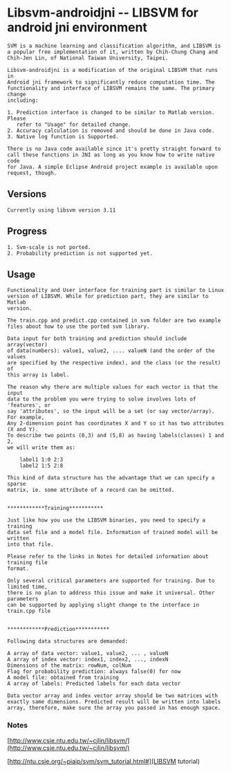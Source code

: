 # Libsvm-androidjni -- LIBSVM for android jni environment

    SVM is a machine learning and classification algorithm, and LIBSVM is
    a popular free implementation of it, written by Chih-Chung Chang and
    Chih-Jen Lin, of National Taiwan University, Taipei.

    Libsvm-androidjni is a modification of the original LIBSVM that runs in
    Android jni framework to significantly reduce computation time. The
    functionality and interface of LIBSVM remains the same. The primary change
    including:
    
    1. Prediction interface is changed to be similar to Matlab version. Please
       refer to "Usage" for detailed change.
    2. Accuracy calculation is removed and should be done in Java code.
    3. Native log function is Supported.

    There is no Java code available since it's pretty straight forward to
    call these functions in JNI as long as you know how to write native code
    for Java. A simple Eclipse Android project example is available upon
    request, though.

## Versions

    Currently using libsvm version 3.11

## Progress

    1. Svm-scale is not ported.
    2. Probability prediction is not supported yet.

## Usage

    Functionality and User interface for training part is similar to Linux
    version of LIBSVM. While for prediction part, they are similar to Matlab
    version.

    The train.cpp and predict.cpp contained in svm folder are two example
    files about how to use the ported svm library.

    Data input for both training and prediction should include array(vector)
    of data(numbers): value1, value2, .... valueN (and the order of the values
    are specified by the respective index), and the class (or the result) of
    this array is label.

    The reason why there are multiple values for each vector is that the input
    data to the problem you were trying to solve involves lots of 'features', or
    say 'attributes', so the input will be a set (or say vector/array). For example,
    Any 2-dimension point has coordinates X and Y so it has two attributes (X and Y).
    To describe two points (0,3) and (5,8) as having labels(classes) 1 and 2,
    we will write them as:

        label1 1:0 2:3
        label2 1:5 2:8

    This kind of data structure has the advantage that we can specify a sparse
    matrix, ie. some attribute of a record can be omitted.


    ************Training***********

    Just like how you use the LIBSVM binaries, you need to specify a training
    data set file and a model file. Information of trained model will be written
    into that file.

    Please refer to the links in Notes for detailed information about training file
    format.

    Only several critical parameters are supported for training. Due to limited time,
    there is no plan to address this issue and make it universal. Other parameters
    can be supported by applying slight change to the interface in train.cpp file


    ************Prediction***********

    Following data structures are demanded:

    A array of data vector: value1, value2, ... , valueN
    A array of index vector: index1, index2, ..., indexN
    Dimensions of the matrix: rowNum, colNum
    Flag for probability prediction: always false(0) for now
    A model file: obtained from training
    A array of labels: Predicted labels for each data vector

    Data vector array and index vector array should be two matrices with
    exactly same dimensions. Predicted result will be written into labels
    array, therefore, make sure the array you passed in has enough space.


### Notes

[http://www.csie.ntu.edu.tw/~cjlin/libsvm/](http://www.csie.ntu.edu.tw/~cjlin/libsvm/)

[http://ntu.csie.org/~piaip/svm/svm_tutorial.html#](LIBSVM tutorial)

